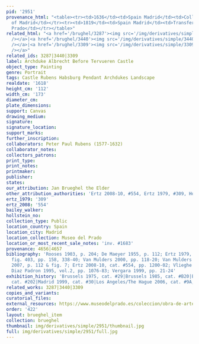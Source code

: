 ```yaml
---
pid: '2951'
provenance_html: "<table><tr><td>1636</td><td>Spain Madrid</td><td>Collection of Alcazar
  of Madrid</td></tr><tr><td>1819</td><td>Spain Madrid</td><td>Transferred to The
  Prado</td></tr></table>"
related_html: "<a href='/brughel/3287'><img src='/img/derivatives/simple/3287/thumbnail.jpg'
  /></a>|<a href='/brughel/3440'><img src='/img/derivatives/simple/3440/thumbnail.jpg'
  /></a>|<a href='/brughel/3309'><img src='/img/derivatives/simple/3309/thumbnail.jpg'
  /></a>"
related_ids: 3287|3440|3309
label: Archduke Albrecht Before Tervueren Castle
object_type: Painting
genre: Portrait
tags: Castle Rubens Habsburg Pendant Archdukes Landscape
realdate: '1618'
height_cm: '112'
width_cm: '173'
diameter_cm: 
plate_dimensions: 
support: Canvas
drawing_medium: 
signature: 
signature_location: 
support_marks: 
further_inscription: 
collaborators: Peter Paul Rubens (1577-1632)
collaborator_notes: 
collectors_patrons: 
print_type: 
print_notes: 
printmaker: 
publisher: 
states: 
our_attribution: Jan Brueghel the Elder
other_attribution_authorities: 'Ertz 2008-10, #554, Ertz 1979, #309, Honig database'
ertz_1979: '309'
ertz_2008: '554'
bailey_walker: 
hollstein_no: 
collection_type: Public
location_country: Spain
location_city: Madrid
location_collection: Museo del Prado
location_or_most_recent_sale_notes: 'inv. #1683'
provenance: 4656|4657
bibliography: 'Rooses 1903, p. 204; De Maeyer 1955, p. 112; Ertz 1979, cat. #309,
  fig. 403, pp. 158, 338-40; Van Mulders 2000, pp. 118-20; Van Mulders in Brussels
  2007, p. 112 & fig. 7; Ertz 2008-10, cat. #554, pp. 1200-02; Vlieghe 1987, pp. 43-45;
  Diaz Padron 1995, vol.2, pp. 1076-83; Vergara 1999, pp. 21-24'
exhibition_history: 'Brussels 1975, cat. #29|Brussels 1985, cat. #B20|Brussels 1998,
  cat. #202|Madrid 1999, cat. #30|Los Angeles/The Hague 2006, cat. #9A, pp. 100-107'
related_works: 3287|3440|3309
copies_and_variants: 
curatorial_files: 
external_resources: https://www.museodelprado.es/coleccion/obra-de-arte/el-archiduque-alberto-de-austria/36dba607-3137-455f-9d0d-2b7d3b3a1c1b
order: '422'
layout: brueghel_item
collection: brueghel
thumbnail: img/derivatives/simple/2951/thumbnail.jpg
full: img/derivatives/simple/2951/full.jpg
---
```

